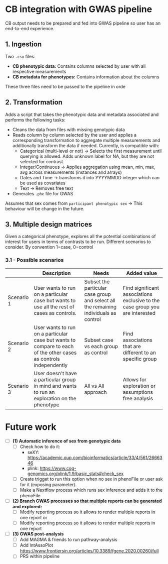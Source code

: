 
# CB integration with GWAS pipeline

CB output needs to be prepared and fed into GWAS pipeline so user has an end-to-end experience.

## 1. **Ingestion**

Two `.csv` files:
- **CB phenotypic data:** Contains columns selected by user with all respective measurements
- **CB metadata for phenotypes:** Contains information about the columns

These three files need to be passed to the pipeline in orde

## 2. **Transformation**

Adds a script that takes the phenotypic data and metadata associated and performs the following tasks:
- Cleans the data from files with missing genotypic data
- Reads column by column selected by the user and applies a corresponding transformation to aggregate multiple measurements and additionally transform the data if needed. Currently, is compatible with:
  - Categorical (multi-level or not) -> Selects the first measurement until querying is allowed. Adds unknown label for NA, but they are not selected for contrast.
  - Integer/Continuous -> Applies aggregation using mean, min, max, avg across measurements (instances and arrays)
  - Dates and Time -> transforms it into YYYYMMDD integer which can be used as covariates
  - Text -> Removes free text
- Generates `.phe` file for GWAS

Assumes that sex comes from `participant phenotypic sex` -> This behaviour will be change in the future.

## 3. **Multiple design matrices**

  Given a categorical phenotype, explores all the potential combinations of interest for users in terms of contrasts to be run. Different scenarios to consider. By convention 1=case, 0=control

### 3.1 - Possible scenarios

|| Description | Needs | Added value |
|--|--|--|--|
| Scenario 1 | User wants to run on a particular case but wants to use all the rest of cases as controls. | Subset the particular case group and select all the remaining individuals as control | Find significant associations exclusive to the case group you are interested |
| Scenario 2 | User wants to run on a particular case but wants to compare to each of the other cases as controls independently | Subset case vs each group as control | Find associations that are different to an specific group |
| Scenario 3 | User doesn't have a particular group in mind and wants to run an exploration on the phenotype | All vs All approach | Allows for exploration or assumptions free analysis |


# Future work

- [ ] **(1) Automatic inference of sex from genotypic data**
   - [ ] Check how to do it: 
      - seXY: https://academic.oup.com/bioinformatics/article/33/4/561/2666346
      - plink: https://www.cog-genomics.org/plink/1.9/basic_stats#check_sex 
   - [ ] Create trigget to run this option when no sex in phenoFile or user ask for it (exposing parameter).
   - [ ] Make a Nextflow process which runs sex inference and adds it to the phenoFile

- [ ] **(2) Branch GWAS processes so that multiple reports can be generated and explored:**
   - [ ] Modify reporting process so it allows to render multiple reports in one report
   or
   - [ ] Modify reporting process so it allows to render multiple reports in one report

- [ ] **(3) GWAS post-analysis**
   - [ ] Add MAGMA & friends to run pathway-analysis
   - [ ] Add IntAssoPlot https://www.frontiersin.org/articles/10.3389/fgene.2020.00260/full
   - [ ] PRS within pipeline
